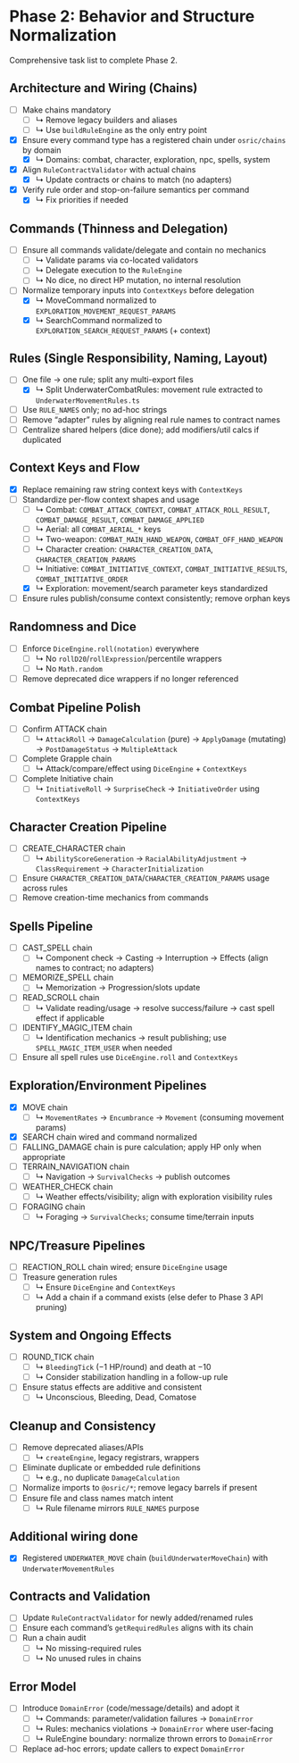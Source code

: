 # Phase 2: Behavior and Structure Normalization

Comprehensive task list to complete Phase 2.

## Architecture and Wiring (Chains)

- [ ] Make chains mandatory
  - [ ] ↳ Remove legacy builders and aliases
  - [ ] ↳ Use `buildRuleEngine` as the only entry point
- [x] Ensure every command type has a registered chain under `osric/chains` by domain
  - [x] ↳ Domains: combat, character, exploration, npc, spells, system
- [x] Align `RuleContractValidator` with actual chains
  - [x] ↳ Update contracts or chains to match (no adapters)
- [x] Verify rule order and stop-on-failure semantics per command
  - [x] ↳ Fix priorities if needed

## Commands (Thinness and Delegation)

- [ ] Ensure all commands validate/delegate and contain no mechanics
  - [ ] ↳ Validate params via co-located validators
  - [ ] ↳ Delegate execution to the `RuleEngine`
  - [ ] ↳ No dice, no direct HP mutation, no internal resolution
- [ ] Normalize temporary inputs into `ContextKeys` before delegation
  - [x] ↳ MoveCommand normalized to `EXPLORATION_MOVEMENT_REQUEST_PARAMS`
  - [x] ↳ SearchCommand normalized to `EXPLORATION_SEARCH_REQUEST_PARAMS` (+ context)

## Rules (Single Responsibility, Naming, Layout)

- [ ] One file → one rule; split any multi-export files
  - [x] ↳ Split UnderwaterCombatRules: movement rule extracted to `UnderwaterMovementRules.ts`
- [ ] Use `RULE_NAMES` only; no ad-hoc strings
- [ ] Remove “adapter” rules by aligning real rule names to contract names
- [ ] Centralize shared helpers (dice done); add modifiers/util calcs if duplicated

## Context Keys and Flow

- [x] Replace remaining raw string context keys with `ContextKeys`
- [ ] Standardize per-flow context shapes and usage
  - [ ] ↳ Combat: `COMBAT_ATTACK_CONTEXT`, `COMBAT_ATTACK_ROLL_RESULT`, `COMBAT_DAMAGE_RESULT`, `COMBAT_DAMAGE_APPLIED`
  - [ ] ↳ Aerial: all `COMBAT_AERIAL_*` keys
  - [ ] ↳ Two-weapon: `COMBAT_MAIN_HAND_WEAPON`, `COMBAT_OFF_HAND_WEAPON`
  - [ ] ↳ Character creation: `CHARACTER_CREATION_DATA`, `CHARACTER_CREATION_PARAMS`
  - [ ] ↳ Initiative: `COMBAT_INITIATIVE_CONTEXT`, `COMBAT_INITIATIVE_RESULTS`, `COMBAT_INITIATIVE_ORDER`
  - [x] ↳ Exploration: movement/search parameter keys standardized
- [ ] Ensure rules publish/consume context consistently; remove orphan keys

## Randomness and Dice

- [ ] Enforce `DiceEngine.roll(notation)` everywhere
  - [ ] ↳ No `rollD20`/`rollExpression`/percentile wrappers
  - [ ] ↳ No `Math.random`
- [ ] Remove deprecated dice wrappers if no longer referenced

## Combat Pipeline Polish

- [ ] Confirm ATTACK chain
  - [ ] ↳ `AttackRoll` → `DamageCalculation` (pure) → `ApplyDamage` (mutating) → `PostDamageStatus` → `MultipleAttack`
- [ ] Complete Grapple chain
  - [ ] ↳ Attack/compare/effect using `DiceEngine` + `ContextKeys`
- [ ] Complete Initiative chain
  - [ ] ↳ `InitiativeRoll` → `SurpriseCheck` → `InitiativeOrder` using `ContextKeys`

## Character Creation Pipeline

- [ ] CREATE_CHARACTER chain
  - [ ] ↳ `AbilityScoreGeneration` → `RacialAbilityAdjustment` → `ClassRequirement` → `CharacterInitialization`
- [ ] Ensure `CHARACTER_CREATION_DATA`/`CHARACTER_CREATION_PARAMS` usage across rules
- [ ] Remove creation-time mechanics from commands

## Spells Pipeline

- [ ] CAST_SPELL chain
  - [ ] ↳ Component check → Casting → Interruption → Effects (align names to contract; no adapters)
- [ ] MEMORIZE_SPELL chain
  - [ ] ↳ Memorization → Progression/slots update
- [ ] READ_SCROLL chain
  - [ ] ↳ Validate reading/usage → resolve success/failure → cast spell effect if applicable
- [ ] IDENTIFY_MAGIC_ITEM chain
  - [ ] ↳ Identification mechanics → result publishing; use `SPELL_MAGIC_ITEM_USER` when needed
- [ ] Ensure all spell rules use `DiceEngine.roll` and `ContextKeys`

## Exploration/Environment Pipelines

- [x] MOVE chain
  - [ ] ↳ `MovementRates` → `Encumbrance` → `Movement` (consuming movement params)
- [x] SEARCH chain wired and command normalized
- [ ] FALLING_DAMAGE chain is pure calculation; apply HP only when appropriate
- [ ] TERRAIN_NAVIGATION chain
  - [ ] ↳ Navigation → `SurvivalChecks` → publish outcomes
- [ ] WEATHER_CHECK chain
  - [ ] ↳ Weather effects/visibility; align with exploration visibility rules
- [ ] FORAGING chain
  - [ ] ↳ Foraging → `SurvivalChecks`; consume time/terrain inputs

## NPC/Treasure Pipelines

- [ ] REACTION_ROLL chain wired; ensure `DiceEngine` usage
- [ ] Treasure generation rules
  - [ ] ↳ Ensure `DiceEngine` and `ContextKeys`
  - [ ] ↳ Add a chain if a command exists (else defer to Phase 3 API pruning)

## System and Ongoing Effects

- [ ] ROUND_TICK chain
  - [ ] ↳ `BleedingTick` (−1 HP/round) and death at −10
  - [ ] ↳ Consider stabilization handling in a follow-up rule
- [ ] Ensure status effects are additive and consistent
  - [ ] ↳ Unconscious, Bleeding, Dead, Comatose

## Cleanup and Consistency

- [ ] Remove deprecated aliases/APIs
  - [ ] ↳ `createEngine`, legacy registrars, wrappers
- [ ] Eliminate duplicate or embedded rule definitions
  - [ ] ↳ e.g., no duplicate `DamageCalculation`
- [ ] Normalize imports to `@osric/*`; remove legacy barrels if present
- [ ] Ensure file and class names match intent
  - [ ] ↳ Rule filename mirrors `RULE_NAMES` purpose

## Additional wiring done

- [x] Registered `UNDERWATER_MOVE` chain (`buildUnderwaterMoveChain`) with `UnderwaterMovementRules`

## Contracts and Validation

- [ ] Update `RuleContractValidator` for newly added/renamed rules
- [ ] Ensure each command’s `getRequiredRules` aligns with its chain
- [ ] Run a chain audit
  - [ ] ↳ No missing-required rules
  - [ ] ↳ No unused rules in chains

## Error Model

- [ ] Introduce `DomainError` (code/message/details) and adopt it
  - [ ] ↳ Commands: parameter/validation failures → `DomainError`
  - [ ] ↳ Rules: mechanics violations → `DomainError` where user-facing
  - [ ] ↳ RuleEngine boundary: normalize thrown errors to `DomainError`
- [ ] Replace ad-hoc errors; update callers to expect `DomainError`

